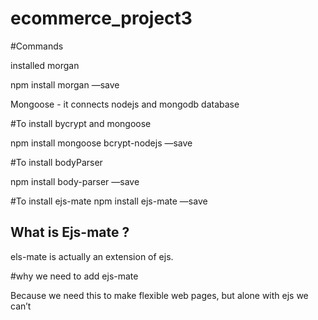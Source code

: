 # ecommerce_project3

#Commands

installed morgan

npm install morgan —save

Mongoose - it connects nodejs and mongodb database

#To install bycrypt and mongoose

npm install mongoose bcrypt-nodejs —save

#To install bodyParser

npm install body-parser —save

#To install ejs-mate
npm install ejs-mate —save

## What is Ejs-mate ?
els-mate is actually an extension of ejs.

#why we need to add ejs-mate

Because we need this to make flexible web pages, but alone with ejs we can’t








